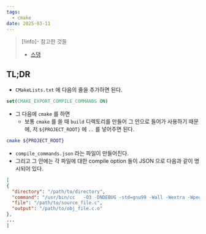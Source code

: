 ```yaml
---
tags:
  - cmake
date: 2025-03-11
---
```

> [!info]- 참고한 것들
> - [스댕](https://stackoverflow.com/a/61471216)

## TL;DR

- `CMakeLists.txt` 에 다음의 줄을 추가하면 된다.

```cmake
set(CMAKE_EXPORT_COMPILE_COMMANDS ON)
```

- 그 다음에 `cmake` 를 하면
	- 보통 `cmake` 를 쓸 때 `build` 디렉토리를 만들어 그 안으로 들어가 사용하기 때문에, 저 `${PROJECT_ROOT}` 에 `..` 를 넣어주면 된다.

```bash
cmake ${PROJECT_ROOT}
```

- `compile_commands.json` 라는 파일이 만들어진다.
- 그리고 그 안에는 각 파일에 대한 compile option 들이 JSON 으로 다음과 같이 명시되어 있다.

```json
[
{
  "directory": "/path/to/directory",
  "command": "/usr/bin/cc   -O3 -DNDEBUG -std=gnu99 -Wall -Wextra -Wpedantic -Wmissing-prototypes -Werror -o /path/to/obj_file.c.o -c /path/to/source_file.c",
  "file": "/path/to/source_file.c",
  "output": "/path/to/obj_file.c.o"
},
...
]
```